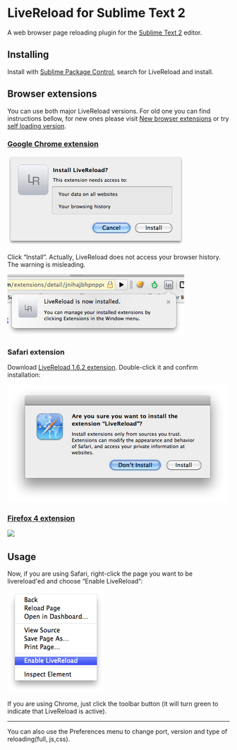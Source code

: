 LiveReload for Sublime Text 2
=========

A web browser page reloading plugin for the [Sublime Text 2](http://sublimetext.com "Sublime Text 2") editor. 

Installing
-----

Install with [Sublime Package Control](http://wbond.net/sublime_packages/package_control "Sublime Package Control"), search for LiveReload and install.


Browser extensions
-----
You can use both major LiveReload versions. For old one you can find instructions bellow, for new ones please visit [New browser extensions](http://help.livereload.com/kb/general-use/browser-extensions "New browser extensions") or try [self loading version](http://help.livereload.com/kb/general-use/using-livereload-without-browser-extensions "self loading version").


### [Google Chrome extension](https://chrome.google.com/extensions/detail/jnihajbhpnppcggbcgedagnkighmdlei)

![](https://github.com/mockko/livereload/raw/master/docs/images/chrome-install-prompt.png)

Click “Install”. Actually, LiveReload does not access your browser history. The warning is misleading.

![](https://github.com/mockko/livereload/raw/master/docs/images/chrome-button.png)


### Safari extension

Download [LiveReload 1.6.2 extension](https://github.com/downloads/mockko/livereload/LiveReload-1.6.2.safariextz). Double-click it and confirm installation:

![](https://github.com/mockko/livereload/raw/master/docs/images/safari-install-prompt.png)


### [Firefox 4 extension](https://addons.mozilla.org/firefox/addon/livereload/)

![](http://static-cdn.addons.mozilla.net/img/uploads/previews/full/63/63478.png?modified=1317506904)


## Usage

Now, if you are using Safari, right-click the page you want to be livereload'ed and choose “Enable LiveReload”:

![](https://github.com/mockko/livereload/raw/master/docs/images/safari-context-menu.png)

If you are using Chrome, just click the toolbar button (it will turn green to indicate that LiveReload is active).

----

You can also use the Preferences menu to change port, version and type of reloading(full, js,css).
